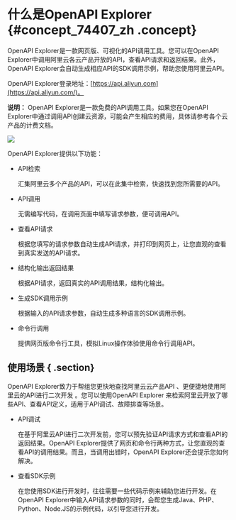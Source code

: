 # 什么是OpenAPI Explorer {#concept_74407_zh .concept}

OpenAPI Explorer是一款网页版、可视化的API调用工具。您可以在OpenAPI Explorer中调用阿里云各云产品开放的API，查看API请求和返回结果。此外，OpenAPI Explorer会自动生成相应API的SDK调用示例，帮助您使用阿里云API。

OpenAPI Explorer登录地址：[https://api.aliyun.com](https://api.aliyun.com/)。

**说明：** OpenAPI Explorer是一款免费的API调用工具。如果您在OpenAPI Explorer中通过调用API创建云资源，可能会产生相应的费用，具体请参考各个云产品的计费文档。

![](http://static-aliyun-doc.oss-cn-hangzhou.aliyuncs.com/assets/img/100073/155021122737067_zh-CN.png)

OpenAPI Explorer提供以下功能：

-   API检索

    汇集阿里云多个产品的API，可以在此集中检索，快速找到您所需要的API。

-   API调用

    无需编写代码，在调用页面中填写请求参数，便可调用API。

-   查看API请求

    根据您填写的请求参数自动生成API请求，并打印到网页上，让您直观的查看到真实发送的API请求。

-   结构化输出返回结果

    根据API请求，返回真实的API调用结果，结构化输出。

-   生成SDK调用示例

    根据输入的API请求参数，自动生成多种语言的SDK调用示例。

-   命令行调用

    提供网页版命令行工具，模拟Linux操作体验使用命令行调用API。


## 使用场景 { .section}

OpenAPI Explorer致力于帮组您更快地查找阿里云云产品API 、更便捷地使用阿里云的API进行二次开发 。您可以使用OpenAPI Explorer 来检索阿里云开放了哪些API、查看API定义，适用于API调试、故障排查等场景。

-   API调试

    在基于阿里云API进行二次开发前，您可以预先验证API请求方式和查看API的返回结果。OpenAPI Explorer提供了网页和命令行两种方式，让您直观的查看API的调用结果。而且，当调用出错时，OpenAPI Explorer还会提示您如何解决。

-   查看SDK示例

    在您使用SDK进行开发时，往往需要一些代码示例来辅助您进行开发。在OpenAPI Explorer中输入API请求参数的同时，会帮您生成Java、PHP、Python、Node.JS的示例代码，以引导您进行开发。


